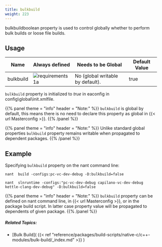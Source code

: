```yaml
---
title: bulkbuild
weight: 223
---
```


bulkbuildboolean property is used to control globally whether to perform bulk builds or loose file builds.

<a name="ConfigPropertyUsage"></a>
## Usage ##

Name |Always defined |Needs to be Global |Default Value |
--- |--- |--- |--- |
| bulkbuild | ![requirements 1a]( requirements1a.gif ) | No (global writable by default). | true |

 `bulkbuild`  property is initialized to  *true*  in eaconfig in config\global\init.xmlfile.


{{% panel theme = "info" header = "Note:" %}}
`bulkbuild`  is global by default, this means there is no need to declare this property as global in {{< url Masterconfig >}}.
{{% /panel %}}

{{% panel theme = "info" header = "Note:" %}}
Unlike standard global properties `bulkbuild` property remains writable when propagated to dependent packages.
{{% /panel %}}
## Example ##

Specifying `bulkbuild` property on the nant command line:


```
nant  build -configs:pc-vc-dev-debug -D:bulkbuild=false

nant  slnruntime -configs:"pc-vc-dev-debug capilano-vc-dev-debug kettle-clang-dev-debug" -D:bulkbuild=false
```

{{% panel theme = "info" header = "Note:" %}}
`bulkbuild`  property can be defined on nant command line, in {{< url Masterconfig >}}, or in the package build script.
In latter case property value will be propagated to dependents of given package.
{{% /panel %}}

##### Related Topics: #####
-  [Bulk Build]( {{< ref "reference/packages/build-scripts/native-c/c++-modules/bulk-build/_index.md" >}} ) 
